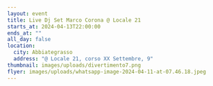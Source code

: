 ```yaml
---
layout: event
title: Live Dj Set Marco Corona @ Locale 21
starts_at: 2024-04-13T22:00:00
ends_at: ""
all_day: false
location:
  city: Abbiategrasso
  address: "@ Locale 21, corso XX Settembre, 9"
thumbnail: images/uploads/divertimento7.png
flyer: images/uploads/whatsapp-image-2024-04-11-at-07.46.18.jpeg
---
```

